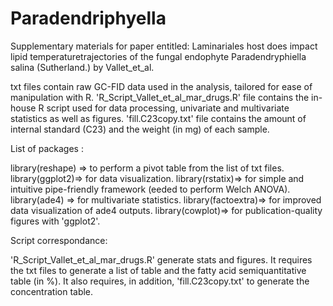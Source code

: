 # Paradendriphyella

Supplementary materials for paper entitled: Laminariales host does impact lipid temperaturetrajectories of the fungal endophyte Paradendryphiella salina (Sutherland.) by  Vallet_et_al.

txt files contain raw GC-FID data used in the analysis, tailored for ease of manipulation with R. 'R_Script_Vallet_et_al_mar_drugs.R' file contains the in-house R script used for data processing, univariate and multivariate statistics as well as figures. 'fill.C23copy.txt' file contains the amount of internal standard (C23) and the weight (in mg) of each sample. 

List of packages :

library(reshape) => to perform a pivot table from the list of txt files.
library(ggplot2)=> for data visualization.
library(rstatix)=> for simple and intuitive pipe-friendly framework (eeded to perform Welch ANOVA).
library(ade4) => for multivariate statistics.
library(factoextra)=> for improved data visualization of ade4 outputs.
library(cowplot)=> for publication-quality figures with 'ggplot2'.

Script correspondance:

'R_Script_Vallet_et_al_mar_drugs.R' generate stats and figures. It requires the txt files to generate a list of table and the fatty acid semiquantitative table (in %). It also requires, in addition, 'fill.C23copy.txt' to generate the concentration table.
